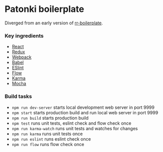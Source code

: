 # Patonki boilerplate

Diverged from an early version of [rr-boilerplate](https://github.com/a-tarasyuk/rr-boilerplate).

### Key ingredients
  * [React](https://facebook.github.io/react)
  * [Redux](https://github.com/rackt/redux)
  * [Webpack](https://webpack.github.io)
  * [Babel](https://babeljs.io)
  * [ESlint](http://eslint.org/)
  * [Flow](http://flowtype.org/)
  * [Karma](https://karma-runner.github.io/)
  * [Mocha](https://mochajs.org/)

### Build tasks
- `npm run dev-server` starts local development web server in port 9999
- `npm start` starts production build and run local web server in port 9999
- `npm run build` starts production build
- `npm test` runs unit tests, eslint check and flow check once
- `npm run karma-watch` runs unit tests and watches for changes
- `npm run karma` runs unit tests once
- `npm run eslint` runs eslint check once
- `npm run flow` runs flow check once
